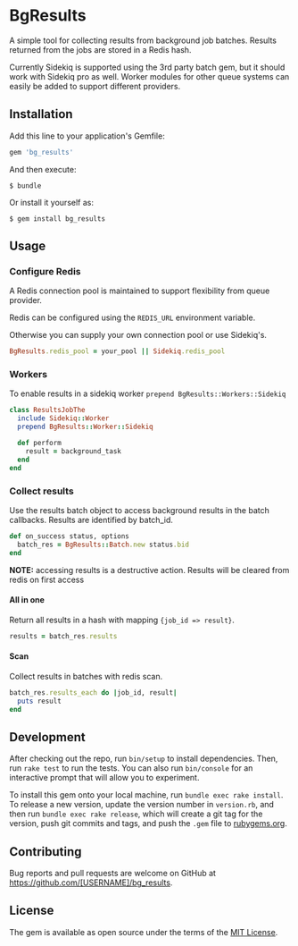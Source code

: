 # BgResults

A simple tool for collecting results from background job batches.
Results returned from the jobs are stored in a Redis hash.

Currently Sidekiq is supported using the 3rd party batch gem, but it should work with Sidekiq pro as well. Worker modules for other queue systems can easily be added to support different providers.


## Installation

Add this line to your application's Gemfile:

```ruby
gem 'bg_results'
```

And then execute:

    $ bundle

Or install it yourself as:

    $ gem install bg_results

## Usage

### Configure Redis

A Redis connection pool is maintained to support flexibility from queue provider.

Redis can be configured using the `REDIS_URL` environment variable.

Otherwise you can supply your own connection pool or use Sidekiq's.

```ruby
BgResults.redis_pool = your_pool || Sidekiq.redis_pool
```

### Workers
To enable results in a sidekiq worker `prepend BgResults::Workers::Sidekiq`
```ruby
class ResultsJobThe
  include Sidekiq::Worker
  prepend BgResults::Worker::Sidekiq

  def perform
    result = background_task
  end
end
```

###  Collect results
Use the results batch object to access background results in the batch callbacks. Results are identified by batch_id.

```ruby
def on_success status, options
  batch_res = BgResults::Batch.new status.bid
end
```
**NOTE:** accessing results is a destructive action. Results will be cleared from redis on first access

#### All in one
Return all results in a hash with mapping `{job_id => result}`.

```ruby
results = batch_res.results
```
#### Scan
Collect results in batches with redis scan.
```ruby
batch_res.results_each do |job_id, result|
  puts result
end
```

## Development

After checking out the repo, run `bin/setup` to install dependencies. Then, run `rake test` to run the tests. You can also run `bin/console` for an interactive prompt that will allow you to experiment.

To install this gem onto your local machine, run `bundle exec rake install`. To release a new version, update the version number in `version.rb`, and then run `bundle exec rake release`, which will create a git tag for the version, push git commits and tags, and push the `.gem` file to [rubygems.org](https://rubygems.org).

## Contributing

Bug reports and pull requests are welcome on GitHub at https://github.com/[USERNAME]/bg_results.

## License

The gem is available as open source under the terms of the [MIT License](https://opensource.org/licenses/MIT).

